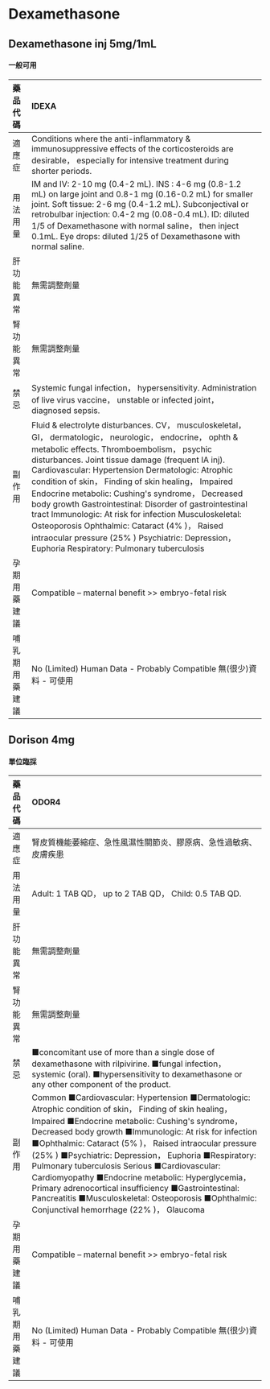 # Dexamethasone

## Dexamethasone inj 5mg/1mL

#### 一般可用

| 藥品代碼       | IDEXA                                                                                                                                                                                                                                                                                                                                                                                                                                                                                                                                                                                                                                                   |
|:---------------|:--------------------------------------------------------------------------------------------------------------------------------------------------------------------------------------------------------------------------------------------------------------------------------------------------------------------------------------------------------------------------------------------------------------------------------------------------------------------------------------------------------------------------------------------------------------------------------------------------------------------------------------------------------|
| 適應症         | Conditions where the anti-inflammatory & immunosuppressive effects of the corticosteroids are desirable， especially for intensive treatment during shorter periods.                                                                                                                                                                                                                                                                                                                                                                                                                                                                                    |
| 用法用量       | IM and IV: 2-10 mg (0.4-2 mL). INS : 4-6 mg (0.8-1.2 mL) on large joint and 0.8-1 mg (0.16-0.2 mL) for smaller joint. Soft tissue: 2-6 mg (0.4-1.2 mL). Subconjectival or retrobulbar injection: 0.4-2 mg (0.08-0.4 mL). ID: diluted 1/5 of Dexamethasone with normal saline， then inject 0.1mL. Eye drops: diluted 1/25 of Dexamethasone with normal saline.                                                                                                                                                                                                                                                                                          |
| 肝功能異常     | 無需調整劑量                                                                                                                                                                                                                                                                                                                                                                                                                                                                                                                                                                                                                                            |
| 腎功能異常     | 無需調整劑量                                                                                                                                                                                                                                                                                                                                                                                                                                                                                                                                                                                                                                            |
| 禁忌           | Systemic fungal infection， hypersensitivity. Administration of live virus vaccine， unstable or infected joint， diagnosed sepsis.                                                                                                                                                                                                                                                                                                                                                                                                                                                                                                                     |
| 副作用         | Fluid & electrolyte disturbances. CV， musculoskeletal， GI， dermatologic， neurologic， endocrine， ophth & metabolic effects. Thromboembolism， psychic disturbances. Joint tissue damage (frequent IA inj). Cardiovascular: Hypertension Dermatologic: Atrophic condition of skin， Finding of skin healing， Impaired Endocrine metabolic: Cushing's syndrome， Decreased body growth Gastrointestinal: Disorder of gastrointestinal tract Immunologic: At risk for infection Musculoskeletal: Osteoporosis Ophthalmic: Cataract (4% )， Raised intraocular pressure (25% ) Psychiatric: Depression， Euphoria Respiratory: Pulmonary tuberculosis |
| 孕期用藥建議   | Compatible – maternal benefit >> embryo-fetal risk                                                                                                                                                                                                                                                                                                                                                                                                                                                                                                                                                                                                      |
| 哺乳期用藥建議 | No (Limited) Human Data - Probably Compatible 無(很少)資料 - 可使用                                                                                                                                                                                                                                                                                                                                                                                                                                                                                                                                                                                     |

## Dorison 4mg

#### 單位臨採

| 藥品代碼       | ODOR4                                                                                                                                                                                                                                                                                                                                                                                                                                                                                                                                                                                                       |
|:---------------|:------------------------------------------------------------------------------------------------------------------------------------------------------------------------------------------------------------------------------------------------------------------------------------------------------------------------------------------------------------------------------------------------------------------------------------------------------------------------------------------------------------------------------------------------------------------------------------------------------------|
| 適應症         | 腎皮質機能萎縮症、急性風濕性關節炎、膠原病、急性過敏病、皮膚疾患                                                                                                                                                                                                                                                                                                                                                                                                                                                                                                                                            |
| 用法用量       | Adult: 1 TAB QD， up to 2 TAB QD， Child: 0.5 TAB QD.                                                                                                                                                                                                                                                                                                                                                                                                                                                                                                                                                       |
| 肝功能異常     | 無需調整劑量                                                                                                                                                                                                                                                                                                                                                                                                                                                                                                                                                                                                |
| 腎功能異常     | 無需調整劑量                                                                                                                                                                                                                                                                                                                                                                                                                                                                                                                                                                                                |
| 禁忌           | ■concomitant use of more than a single dose of dexamethasone with rilpivirine. ■fungal infection， systemic (oral). ■hypersensitivity to dexamethasone or any other component of the product.                                                                                                                                                                                                                                                                                                                                                                                                               |
| 副作用         | Common ■Cardiovascular: Hypertension ■Dermatologic: Atrophic condition of skin， Finding of skin healing， Impaired ■Endocrine metabolic: Cushing's syndrome， Decreased body growth ■Immunologic: At risk for infection ■Ophthalmic: Cataract (5% )， Raised intraocular pressure (25% ) ■Psychiatric: Depression， Euphoria ■Respiratory: Pulmonary tuberculosis Serious ■Cardiovascular: Cardiomyopathy ■Endocrine metabolic: Hyperglycemia， Primary adrenocortical insufficiency ■Gastrointestinal: Pancreatitis ■Musculoskeletal: Osteoporosis ■Ophthalmic: Conjunctival hemorrhage (22% )， Glaucoma |
| 孕期用藥建議   | Compatible – maternal benefit >> embryo-fetal risk                                                                                                                                                                                                                                                                                                                                                                                                                                                                                                                                                          |
| 哺乳期用藥建議 | No (Limited) Human Data - Probably Compatible 無(很少)資料 - 可使用                                                                                                                                                                                                                                                                                                                                                                                                                                                                                                                                         |

